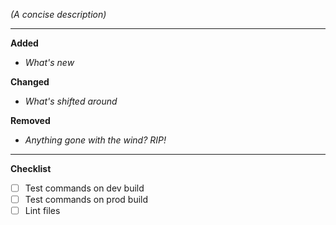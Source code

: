 *(A concise description)*

---

**Added**

- *What's new*


**Changed**

- *What's shifted around*


**Removed**

- *Anything gone with the wind? RIP!*

---

**Checklist**
- [ ] Test commands on dev build
- [ ] Test commands on prod build
- [ ] Lint files
